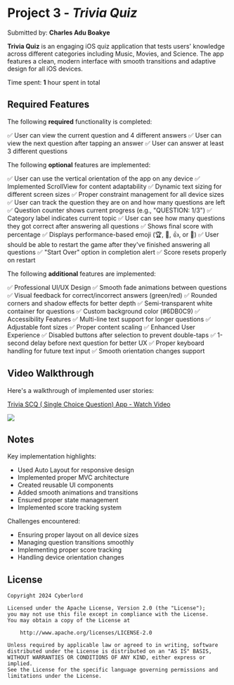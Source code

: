 # Project 3 - *Trivia Quiz*

Submitted by: **Charles Adu Boakye**

**Trivia Quiz** is an engaging iOS quiz application that tests users' knowledge across different categories including Music, Movies, and Science. The app features a clean, modern interface with smooth transitions and adaptive design for all iOS devices.

Time spent: **1** hour spent in total

## Required Features

The following **required** functionality is completed:

✅ User can view the current question and 4 different answers
✅ User can view the next question after tapping an answer
✅ User can answer at least 3 different questions


The following **optional** features are implemented:

✅ User can use the vertical orientation of the app on any device
  ✅ Implemented ScrollView for content adaptability
  ✅ Dynamic text sizing for different screen sizes
  ✅ Proper constraint management for all device sizes
✅ User can track the question they are on and how many questions are left
  ✅ Question counter shows current progress (e.g., "QUESTION: 1/3")
  ✅ Category label indicates current topic
✅ User can see how many questions they got correct after answering all questions
  ✅ Shows final score with percentage
  ✅ Displays performance-based emoji (🏆, 🌟, 👍, or 💪)
✅ User should be able to restart the game after they've finished answering all questions
  ✅ "Start Over" option in completion alert
  ✅ Score resets properly on restart

The following **additional** features are implemented:

✅ Professional UI/UX Design
  ✅ Smooth fade animations between questions
  ✅ Visual feedback for correct/incorrect answers (green/red)
  ✅ Rounded corners and shadow effects for better depth
  ✅ Semi-transparent white container for questions
  ✅ Custom background color (#6DB0C9)
✅ Accessibility Features
  ✅ Multi-line text support for longer questions
  ✅ Adjustable font sizes
  ✅ Proper content scaling
✅ Enhanced User Experience
  ✅ Disabled buttons after selection to prevent double-taps
  ✅ 1-second delay before next question for better UX
  ✅ Proper keyboard handling for future text input
  ✅ Smooth orientation changes support

## Video Walkthrough

Here's a walkthrough of implemented user stories:


<a href="https://www.loom.com/share/b15def881268417088b44a35c10ef6af">
      <p>Trivia SCQ ( Single Choice Question) App - Watch Video</p>
 </a>
<a href="https://www.loom.com/share/b15def881268417088b44a35c10ef6af">
      <img style="max-width:500px;" src="https://cdn.loom.com/sessions/thumbnails/b15def881268417088b44a35c10ef6af-ed3831d821dcc03e-full-play.gif">
</a>

## Notes

Key implementation highlights:
- Used Auto Layout for responsive design
- Implemented proper MVC architecture
- Created reusable UI components
- Added smooth animations and transitions
- Ensured proper state management
- Implemented score tracking system

Challenges encountered:
- Ensuring proper layout on all device sizes
- Managing question transitions smoothly
- Implementing proper score tracking
- Handling device orientation changes

## License

    Copyright 2024 Cyberlord

    Licensed under the Apache License, Version 2.0 (the "License");
    you may not use this file except in compliance with the License.
    You may obtain a copy of the License at

        http://www.apache.org/licenses/LICENSE-2.0

    Unless required by applicable law or agreed to in writing, software
    distributed under the License is distributed on an "AS IS" BASIS,
    WITHOUT WARRANTIES OR CONDITIONS OF ANY KIND, either express or implied.
    See the License for the specific language governing permissions and
    limitations under the License. 